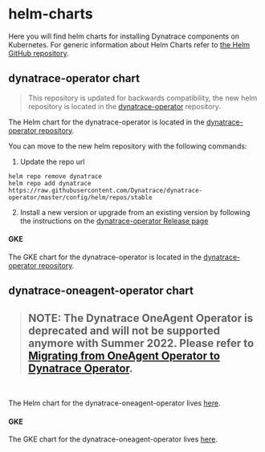 # helm-charts

Here you will find helm charts for installing Dynatrace components on Kubernetes. For generic information about Helm Charts refer to [the Helm GitHub repository](https://github.com/helm/charts).

## dynatrace-operator chart
> This repository is updated for backwards compatibility, the new helm repository is located in the [dynatrace-operator](https://github.com/Dynatrace/dynatrace-operator) repository.

The Helm chart for the dynatrace-operator is located in the [dynatrace-operator repository](https://github.com/Dynatrace/dynatrace-operator/tree/master/config/helm/chart/default).

You can move to the new helm repository with the following commands:
1. Update the repo url
```
helm repo remove dynatrace
helm repo add dynatrace https://raw.githubusercontent.com/Dynatrace/dynatrace-operator/master/config/helm/repos/stable
```
2. Install a new version or upgrade from an existing version by following the instructions on the [dynatrace-operator Release page](https://github.com/Dynatrace/dynatrace-operator/releases)

#### GKE
The GKE chart for the dynatrace-operator is located in the [dynatrace-operator repository](https://github.com/Dynatrace/dynatrace-operator/tree/master/config/helm).

## dynatrace-oneagent-operator chart


>## **NOTE: The Dynatrace OneAgent Operator is deprecated and will not be supported anymore with Summer 2022. Please refer to [Migrating from OneAgent Operator to Dynatrace Operator](https://www.dynatrace.com/support/help/setup-and-configuration/setup-on-container-platforms/kubernetes/migrate-to-dynatrace-operator-k8/).**
<br>

The Helm chart for the dynatrace-oneagent-operator lives [here](https://github.com/Dynatrace/helm-charts/tree/master/dynatrace-oneagent-operator/chart/default).

#### GKE
The GKE chart for the dynatrace-oneagent-operator lives [here](https://github.com/Dynatrace/helm-charts/tree/master/dynatrace-oneagent-operator/).